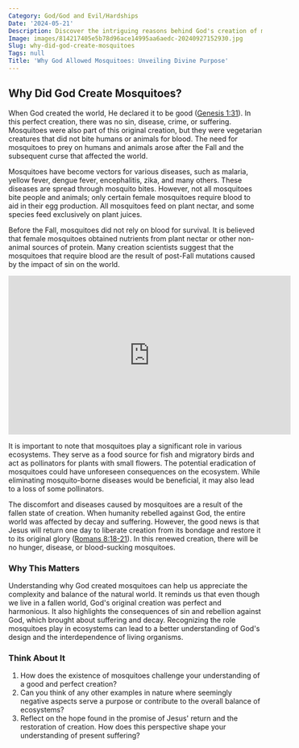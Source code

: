 ```yaml
---
Category: God/God and Evil/Hardships
Date: '2024-05-21'
Description: Discover the intriguing reasons behind God's creation of mosquitoes. Unveil the purpose and significance of these tiny creatures in the grand scheme of creation.
Image: images/814217405e5b78d96ace14995aa6aedc-20240927152930.jpg
Slug: why-did-god-create-mosquitoes
Tags: null
Title: 'Why God Allowed Mosquitoes: Unveiling Divine Purpose'
---
```


## Why Did God Create Mosquitoes?

When God created the world, He declared it to be good ([Genesis 1:31](https://www.bibleref.com/Genesis/1/Genesis-1-31.html)). In this perfect creation, there was no sin, disease, crime, or suffering. Mosquitoes were also part of this original creation, but they were vegetarian creatures that did not bite humans or animals for blood. The need for mosquitoes to prey on humans and animals arose after the Fall and the subsequent curse that affected the world.

Mosquitoes have become vectors for various diseases, such as malaria, yellow fever, dengue fever, encephalitis, zika, and many others. These diseases are spread through mosquito bites. However, not all mosquitoes bite people and animals; only certain female mosquitoes require blood to aid in their egg production. All mosquitoes feed on plant nectar, and some species feed exclusively on plant juices.

Before the Fall, mosquitoes did not rely on blood for survival. It is believed that female mosquitoes obtained nutrients from plant nectar or other non-animal sources of protein. Many creation scientists suggest that the mosquitoes that require blood are the result of post-Fall mutations caused by the impact of sin on the world.


<iframe width="560" height="315" src="https://www.youtube.com/embed/fsm3Hbh8JQY" frameborder="0" allow="autoplay; encrypted-media" allowfullscreen></iframe>


It is important to note that mosquitoes play a significant role in various ecosystems. They serve as a food source for fish and migratory birds and act as pollinators for plants with small flowers. The potential eradication of mosquitoes could have unforeseen consequences on the ecosystem. While eliminating mosquito-borne diseases would be beneficial, it may also lead to a loss of some pollinators.

The discomfort and diseases caused by mosquitoes are a result of the fallen state of creation. When humanity rebelled against God, the entire world was affected by decay and suffering. However, the good news is that Jesus will return one day to liberate creation from its bondage and restore it to its original glory ([Romans 8:18-21](https://www.bibleref.com/Romans/8/Romans-8-18.html)). In this renewed creation, there will be no hunger, disease, or blood-sucking mosquitoes.

### Why This Matters

Understanding why God created mosquitoes can help us appreciate the complexity and balance of the natural world. It reminds us that even though we live in a fallen world, God's original creation was perfect and harmonious. It also highlights the consequences of sin and rebellion against God, which brought about suffering and decay. Recognizing the role mosquitoes play in ecosystems can lead to a better understanding of God's design and the interdependence of living organisms.

### Think About It

1. How does the existence of mosquitoes challenge your understanding of a good and perfect creation?
2. Can you think of any other examples in nature where seemingly negative aspects serve a purpose or contribute to the overall balance of ecosystems?
3. Reflect on the hope found in the promise of Jesus' return and the restoration of creation. How does this perspective shape your understanding of present suffering?